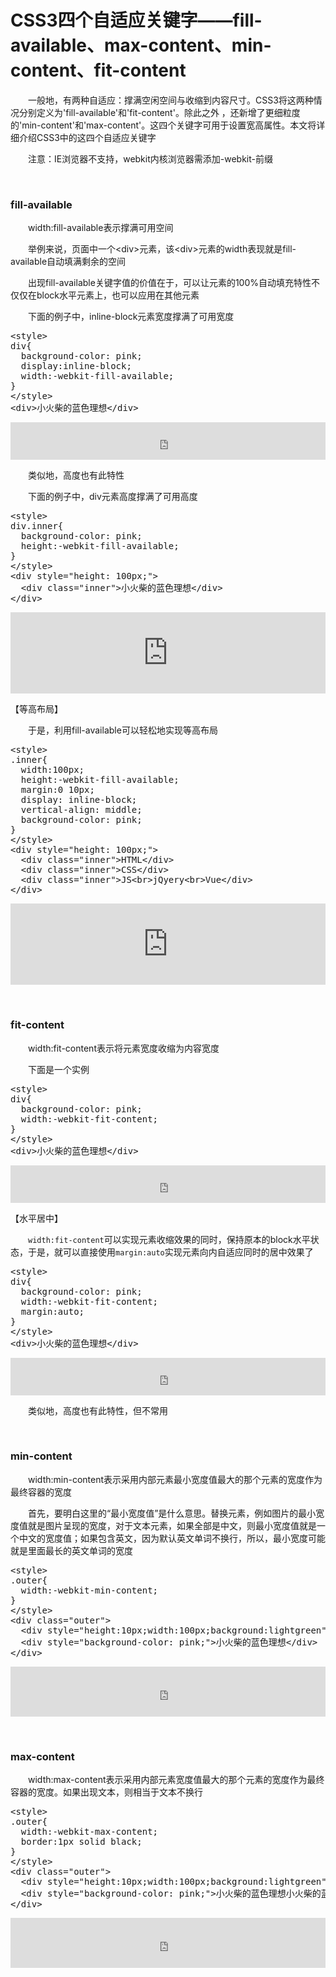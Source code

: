 # CSS3四个自适应关键字——fill-available、max-content、min-content、fit-content

&emsp;&emsp;一般地，有两种自适应：撑满空闲空间与收缩到内容尺寸。CSS3将这两种情况分别定义为'fill-available'和'fit-content'。除此之外&nbsp;，还新增了更细粒度的'min-content'和'max-content'。这四个关键字可用于设置宽高属性。本文将详细介绍CSS3中的这四个自适应关键字

&emsp;&emsp;注意：IE浏览器不支持，webkit内核浏览器需添加-webkit-前缀

&nbsp;

### fill-available

&emsp;&emsp;width:fill-available表示撑满可用空间

&emsp;&emsp;举例来说，页面中一个&lt;div&gt;元素，该&lt;div&gt;元素的width表现就是fill-available自动填满剩余的空间

&emsp;&emsp;出现fill-available关键字值的价值在于，可以让元素的100%自动填充特性不仅仅在block水平元素上，也可以应用在其他元素

&emsp;&emsp;下面的例子中，inline-block元素宽度撑满了可用宽度

<div>
<pre>&lt;style&gt;
div{
  background-color: pink;
  display:inline-block;
  width:-webkit-fill-available;
}
&lt;/style&gt;
&lt;div&gt;小火柴的蓝色理想&lt;/div&gt;</pre>
</div>

<iframe style="width: 100%; height: 60px;" src="https://demo.xiaohuochai.site/css/auto/a1.html" frameborder="0" width="320" height="240"></iframe>

&emsp;&emsp;类似地，高度也有此特性

&emsp;&emsp;下面的例子中，div元素高度撑满了可用高度

<div>
<pre>&lt;style&gt;
div.inner{
  background-color: pink;
  height:-webkit-fill-available;
}
&lt;/style&gt;
&lt;div style="height: 100px;"&gt;
  &lt;div class="inner"&gt;小火柴的蓝色理想&lt;/div&gt;
&lt;/div&gt;</pre>
</div>

<iframe style="width: 100%; height: 130px;" src="https://demo.xiaohuochai.site/css/auto/a2.html" frameborder="0" width="320" height="240"></iframe>

【等高布局】

&emsp;&emsp;于是，利用fill-available可以轻松地实现等高布局

<div>
<pre>&lt;style&gt;
.inner{
  width:100px;
  height:-webkit-fill-available;
  margin:0 10px;
  display: inline-block;
  vertical-align: middle;
  background-color: pink;
}
&lt;/style&gt;
&lt;div style="height: 100px;"&gt;
  &lt;div class="inner"&gt;HTML&lt;/div&gt;
  &lt;div class="inner"&gt;CSS&lt;/div&gt;
  &lt;div class="inner"&gt;JS&lt;br&gt;jQyery&lt;br&gt;Vue&lt;/div&gt;
&lt;/div&gt;</pre>
</div>

<iframe style="width: 100%; height: 130px;" src="https://demo.xiaohuochai.site/css/auto/a3.html" frameborder="0" width="320" height="240"></iframe>

&nbsp;

### fit-content

&emsp;&emsp;width:fit-content表示将元素宽度收缩为内容宽度

&emsp;&emsp;下面是一个实例

<div>
<pre>&lt;style&gt;
div{
  background-color: pink;
  width:-webkit-fit-content;
}
&lt;/style&gt;
&lt;div&gt;小火柴的蓝色理想&lt;/div&gt;</pre>
</div>

<iframe style="width: 100%; height: 60px;" src="https://demo.xiaohuochai.site/css/auto/a4.html" frameborder="0" width="320" height="240"></iframe>

【水平居中】

&emsp;&emsp;`width:fit-content`可以实现元素收缩效果的同时，保持原本的block水平状态，于是，就可以直接使用`margin:auto`实现元素向内自适应同时的居中效果了

<div>
<pre>&lt;style&gt;
div{
  background-color: pink;
  width:-webkit-fit-content;
  margin:auto;
}
&lt;/style&gt;
&lt;div&gt;小火柴的蓝色理想&lt;/div&gt;</pre>
</div>

<iframe style="width: 100%; height: 60px;" src="https://demo.xiaohuochai.site/css/auto/a5.html" frameborder="0" width="320" height="240"></iframe>

&emsp;&emsp;类似地，高度也有此特性，但不常用

&nbsp;

### min-content

&emsp;&emsp;width:min-content表示采用内部元素最小宽度值最大的那个元素的宽度作为最终容器的宽度

&emsp;&emsp;首先，要明白这里的&ldquo;最小宽度值&rdquo;是什么意思。替换元素，例如图片的最小宽度值就是图片呈现的宽度，对于文本元素，如果全部是中文，则最小宽度值就是一个中文的宽度值；如果包含英文，因为默认英文单词不换行，所以，最小宽度可能就是里面最长的英文单词的宽度

<div>
<pre>&lt;style&gt;
.outer{
  width:-webkit-min-content;
}
&lt;/style&gt;
&lt;div class="outer"&gt;
  &lt;div style="height:10px;width:100px;background:lightgreen"&gt;&lt;/div&gt;
  &lt;div style="background-color: pink;"&gt;小火柴的蓝色理想&lt;/div&gt;
&lt;/div&gt;</pre>
</div>

<iframe style="width: 100%; height: 80px;" src="https://demo.xiaohuochai.site/css/auto/a6.html" frameborder="0" width="320" height="240"></iframe>

&nbsp;

### max-content

&emsp;&emsp;width:max-content表示采用内部元素宽度值最大的那个元素的宽度作为最终容器的宽度。如果出现文本，则相当于文本不换行

<div>
<pre>&lt;style&gt;
.outer{
  width:-webkit-max-content;
  border:1px solid black;
}
&lt;/style&gt;
&lt;div class="outer"&gt;
  &lt;div style="height:10px;width:100px;background:lightgreen"&gt;&lt;/div&gt;
  &lt;div style="background-color: pink;"&gt;小火柴的蓝色理想小火柴的蓝色理想小火柴的蓝色理想小火柴的蓝色理想小火柴的蓝色理想小火柴的蓝色理想小火柴的蓝色理想小火柴的蓝色理想小火柴的蓝色理想小火柴的蓝色理想小火柴的蓝色理想小火柴的蓝色理想小火柴的蓝色理想小火柴的蓝色理想小火柴的蓝色理想小火柴的蓝色理想小火柴的蓝色理想小火柴的蓝色理想小火柴的蓝色理想小火柴的蓝色理想小火柴的蓝色理想&lt;/div&gt;
&lt;/div&gt;</pre>
</div>

<iframe style="width: 100%; height: 80px;" src="https://demo.xiaohuochai.site/css/auto/a7.html" frameborder="0" width="320" height="240"></iframe>
